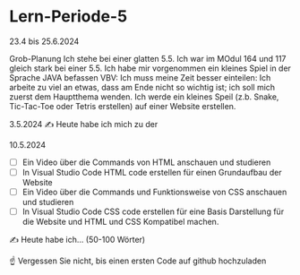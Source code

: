 # Lern-Periode-5

23.4 bis 25.6.2024

Grob-Planung
Ich stehe bei einer glatten 5.5. Ich war im MOdul 164 und 117 gleich stark bei einer 5.5.
Ich habe mir vorgenommen ein kleines Spiel in der Sprache JAVA befassen
VBV: Ich muss meine Zeit besser einteilen: Ich arbeite zu viel an etwas, dass am Ende nicht so wichtig ist; ich soll mich zuerst dem Hauptthema wenden.
Ich werde ein kleines Speil (z.b. Snake, Tic-Tac-Toe oder Tetris erstellen) auf einer Website erstellen.

3.5.2024
✍️ Heute habe ich mich zu der 

10.5.2024
- [ ] Ein Video über die Commands von HTML anschauen und studieren
- [ ] In Visual Studio Code HTML code erstellen für einen Grundaufbau der Website
- [ ] Ein Video über die Commands und Funktionsweise von CSS anschauen und studieren
- [ ] In Visual Studio Code CSS code erstellen für eine Basis Darstellung für die Website und HTML und CSS Kompatibel machen.

✍️ Heute habe ich... (50-100 Wörter)

☝️ Vergessen Sie nicht, bis einen ersten Code auf github hochzuladen

